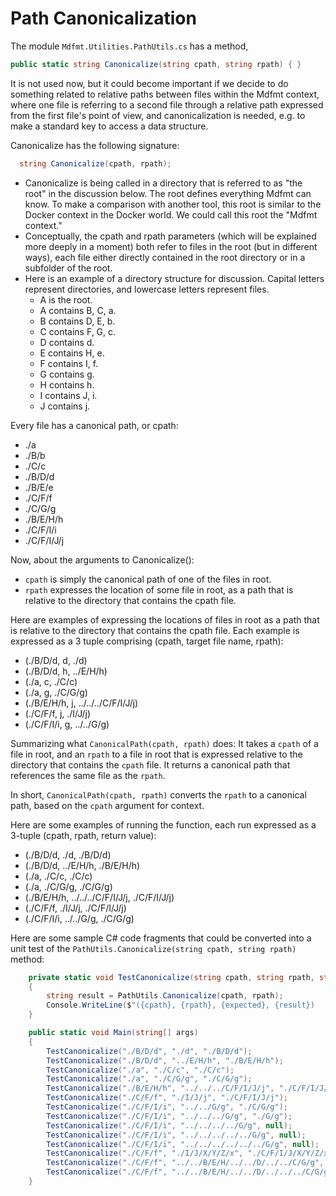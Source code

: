 # Path Canonicalization

The module `Mdfmt.Utilities.PathUtils.cs` has a method,

```C#
public static string Canonicalize(string cpath, string rpath) { }
```

It is not used now, but it could become important if we decide to do something related to relative paths between files within the Mdfmt context, where one file is referring to a second file through a relative path expressed from the first file's point of view, and canonicalization is needed, e.g. to make a standard key to access a data structure.

Canonicalize has the following signature:

```C#
  string Canonicalize(cpath, rpath);
```
  
- Canonicalize is being called in a directory that is referred to as "the root" in the discussion below.  The root defines everything Mdfmt can know.  To make a comparison with another tool, this root is similar to the Docker context in the Docker world.  We could call this root the "Mdfmt context."
- Conceptually, the cpath and rpath parameters (which will be explained more deeply in a moment) both refer to files in the root  (but in different ways), each file either directly contained in the root directory or in a subfolder of the root.
- Here is an example of a directory structure for discussion.  Capital letters represent directories, and lowercase letters represent files.
  - A is the root.
  - A contains B, C, a.
  - B contains D, E, b.
  - C contains F, G, c.
  - D contains d.
  - E contains H, e.
  - F contains I, f.
  - G contains g.
  - H contains h.
  - I contains J, i.
  - J contains j.

Every file has a canonical path, or cpath:

- ./a
- ./B/b
- ./C/c
- ./B/D/d
- ./B/E/e
- ./C/F/f
- ./C/G/g
- ./B/E/H/h
- ./C/F/I/i
- ./C/F/I/J/j

Now, about the arguments to Canonicalize():

- `cpath` is simply the canonical path of one of the files in root.
- `rpath` expresses the location of some file in root, as a path that is relative to the directory that contains the cpath file.

Here are examples of expressing the locations of files in root as a path that is relative to the directory that contains the cpath file.  Each example is expressed as a 3 tuple comprising (cpath, target file name, rpath):

- (./B/D/d, d, ./d)
- (./B/D/d, h, ../E/H/h)
- (./a, c, ./C/c)
- (./a, g, ./C/G/g)
- (./B/E/H/h, j, ../../../C/F/I/J/j)
- (./C/F/f, j, ./I/J/j)
- (./C/F/I/i, g, ../../G/g)

Summarizing what `CanonicalPath(cpath, rpath)` does:  It takes a `cpath` of a file in root, and an `rpath` to a file in root that is expressed relative to the directory that contains the `cpath` file.  It returns a canonical path that references the same file as the `rpath`.

In short, `CanonicalPath(cpath, rpath)` converts the `rpath` to a canonical path, based on the `cpath` argument for context.

Here are some examples of running the function, each run expressed as a 3-tuple (cpath, rpath, return value):

- (./B/D/d, ./d, ./B/D/d)
- (./B/D/d, ../E/H/h, ./B/E/H/h)
- (./a, ./C/c, ./C/c)
- (./a, ./C/G/g, ./C/G/g)
- (./B/E/H/h, ../../../C/F/I/J/j, ./C/F/I/J/j)
- (./C/F/f, ./I/J/j, ./C/F/I/J/j)
- (./C/F/I/i, ../../G/g, ./C/G/g)

Here are some sample C# code fragments that could be converted into a unit test of the `PathUtils.Canonicalize(string cpath, string rpath)` method:

```C#
    private static void TestCanonicalize(string cpath, string rpath, string expected)
    {
        string result = PathUtils.Canonicalize(cpath, rpath);
        Console.WriteLine($"({cpath}, {rpath}, {expected}, {result})   {(result == expected ? "OK" : "ERROR")}");
    }

    public static void Main(string[] args)
    {
        TestCanonicalize("./B/D/d", "./d", "./B/D/d");
        TestCanonicalize("./B/D/d", "../E/H/h", "./B/E/H/h");
        TestCanonicalize("./a", "./C/c", "./C/c");
        TestCanonicalize("./a", "./C/G/g", "./C/G/g");
        TestCanonicalize("./B/E/H/h", "../../../C/F/I/J/j", "./C/F/I/J/j");
        TestCanonicalize("./C/F/f", "./I/J/j", "./C/F/I/J/j");
        TestCanonicalize("./C/F/I/i", "../../G/g", "./C/G/g");
        TestCanonicalize("./C/F/I/i", "../../../G/g", "./G/g");
        TestCanonicalize("./C/F/I/i", "../../../../G/g", null);
        TestCanonicalize("./C/F/I/i", "../../../../../G/g", null);
        TestCanonicalize("./C/F/I/i", "../../../../../../G/g", null);
        TestCanonicalize("./C/F/f", "./I/J/X/Y/Z/x", "./C/F/I/J/X/Y/Z/x");
        TestCanonicalize("./C/F/f", "../../B/E/H/../../D/../../C/G/g", "./C/G/g");
        TestCanonicalize("./C/F/f", "../../B/E/H/../../D/../../../C/G/g", null);
    }
